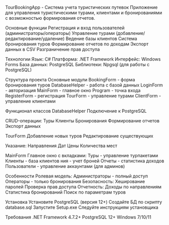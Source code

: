 TourBookingApp - Система учета туристических путевок
Приложение для управления туристическими турами, клиентами и бронированиями с возможностью формирования отчетов.

 Основные функции
Регистрация и вход пользователей (администраторы/операторы)
Управление турами (добавление/редактирование/удаление)
Ведение базы клиентов
Система бронирования туров
Формирование отчетов по доходам
Экспорт данных в CSV
Разграничение прав доступа

 Технологии
Язык: C#
Платформа: .NET Framework
Интерфейс: Windows Forms
База данных: PostgreSQL
Библиотеки: Npgsql (для работы с PostgreSQL)

 Структура проекта
 Основные модули
BookingForm - форма бронирования туров
DatabaseHelper - работа с базой данных
LoginForm - авторизация
MainForm - главное окно
Program - точка входа
RegisterForm - регистрация
TourForm - управление турами
ClientForm - управление клиентами

 Функционал классов
DatabaseHelper
Подключение к PostgreSQL

CRUD-операции:
Туры
Клиенты
Бронирования
Формирование отчетов
Экспорт данных

TourForm 
Добавление новых туров
Редактирование существующих

Указание:
Направления
Дат
Цены
Количества мест

MainForm 
Главное окно с вкладками:
Туры - управление турпакетами
Клиенты - база клиентов
ния - учет броней
Отчеты - статистика доходов
Пользователи - управление аккаунтами (для админов)

 Особенности
Ролевая модель:
Администраторы - полный доступ
Операторы - только бронирования
Безопасность:
Хеширование паролей
Проверка прав доступа
Отчетность:
Доходы по направлениям
Статистика бронирований
Поиск по параметрам туров

 Установка
Установите PostgreSQL (версия 12+)
Создайте БД по скрипту database.sql
Запустите Setup.exe
Следуйте инструкциям установщика

 Требования
.NET Framework 4.7.2+
PostgreSQL 12+
Windows 7/10/11
